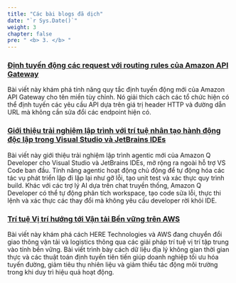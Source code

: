 ```yaml
---
title: "Các bài blogs đã dịch"
date: "`r Sys.Date()`"
weight: 3
chapter: false
pre: " <b> 3. </b> "
---
```



###  [Định tuyến động các request với routing rules của Amazon API Gateway](3.1-Blog1/)
Bài viết này khám phá tính năng quy tắc định tuyến động mới của Amazon API Gateway cho tên miền tùy chỉnh. Nó giải thích cách các tổ chức hiện có thể định tuyến các yêu cầu API dựa trên giá trị header HTTP và đường dẫn URL mà không cần sửa đổi các endpoint hiện có.

###  [Giới thiệu trải nghiệm lập trình với trí tuệ nhân tạo hành động độc lập trong Visual Studio và JetBrains IDEs](3.2-Blog2/)
Bài viết này giới thiệu trải nghiệm lập trình agentic mới của Amazon Q Developer cho Visual Studio và JetBrains IDEs, mở rộng ra ngoài hỗ trợ VS Code ban đầu. Tính năng agentic hoạt động chủ động để tự động hóa các tác vụ phát triển lặp đi lặp lại như gỡ lỗi, tạo unit test và xác thực quy trình build. Khác với các trợ lý AI dựa trên chat truyền thống, Amazon Q Developer có thể tự động phân tích workspace, tạo code sửa lỗi, thực thi lệnh và xác thực các thay đổi mà không yêu cầu developer rời khỏi IDE.

###  [Trí tuệ Vị trí hướng tới Vận tải Bền vững trên AWS](3.3-Blog3/)
Bài viết này khám phá cách HERE Technologies và AWS đang chuyển đổi giao thông vận tải và logistics thông qua các giải pháp trí tuệ vị trí tập trung vào tính bền vững. Bài viết trình bày cách dữ liệu địa lý không gian thời gian thực và các thuật toán định tuyến tiên tiến giúp doanh nghiệp tối ưu hóa tuyến đường, giảm tiêu thụ nhiên liệu và giảm thiểu tác động môi trường trong khi duy trì hiệu quả hoạt động.